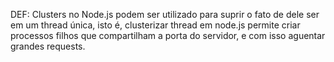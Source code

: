 DEF: Clusters no Node.js podem ser utilizado para suprir o fato de dele ser em um thread única, isto é, clusterizar thread em node.js permite criar processos filhos que compartilham a porta do servidor, e com isso aguentar grandes requests.